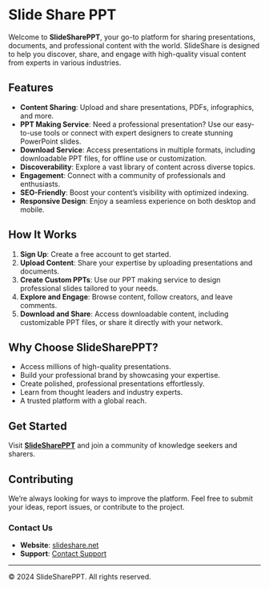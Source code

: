 # Slide Share PPT

Welcome to **SlideSharePPT**, your go-to platform for sharing presentations, documents, and professional content with the world. SlideShare is designed to help you discover, share, and engage with high-quality visual content from experts in various industries.

## Features

- **Content Sharing**: Upload and share presentations, PDFs, infographics, and more.
- **PPT Making Service**: Need a professional presentation? Use our easy-to-use tools or connect with expert designers to create stunning PowerPoint slides.
- **Download Service**: Access presentations in multiple formats, including downloadable PPT files, for offline use or customization.
- **Discoverability**: Explore a vast library of content across diverse topics.
- **Engagement**: Connect with a community of professionals and enthusiasts.
- **SEO-Friendly**: Boost your content’s visibility with optimized indexing.
- **Responsive Design**: Enjoy a seamless experience on both desktop and mobile.

## How It Works

1. **Sign Up**: Create a free account to get started.
2. **Upload Content**: Share your expertise by uploading presentations and documents.
3. **Create Custom PPTs**: Use our PPT making service to design professional slides tailored to your needs.
4. **Explore and Engage**: Browse content, follow creators, and leave comments.
5. **Download and Share**: Access downloadable content, including customizable PPT files, or share it directly with your network.

## Why Choose SlideSharePPT?

- Access millions of high-quality presentations.
- Build your professional brand by showcasing your expertise.
- Create polished, professional presentations effortlessly.
- Learn from thought leaders and industry experts.
- A trusted platform with a global reach.

## Get Started

Visit **[SlideSharePPT](https://www.slideshareppt.net)** and join a community of knowledge seekers and sharers.

## Contributing

We’re always looking for ways to improve the platform. Feel free to submit your ideas, report issues, or contribute to the project. 

### Contact Us

- **Website**: [slideshare.net](https://www.slideshareppt.net)
- **Support**: [Contact Support](https://slideshareppt.net/contact-us/)

---

© 2024 SlideSharePPT. All rights reserved.
